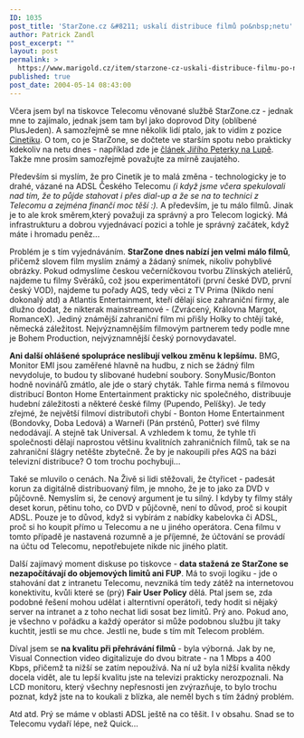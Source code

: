 ```yaml
---
ID: 1035
post_title: 'StarZone.cz &#8211; uskalí distribuce filmů po&nbsp;netu'
author: Patrick Zandl
post_excerpt: ""
layout: post
permalink: >
  https://www.marigold.cz/item/starzone-cz-uskali-distribuce-filmu-po-netu
published: true
post_date: 2004-05-14 08:43:00
---
```

<P>Včera jsem byl na tiskovce Telecomu věnované službě StarZone.cz - jednak mne to zajímalo, jednak jsem tam byl jako doprovod Dity (oblíbené PlusJeden). A samozřejmě se mne několik lidí ptalo, jak to vidím z pozice <A href="http://www.cinetik.cz/" target=_blank>Cinetiku</A>. O tom, co je StarZone, se dočtete ve starším spotu nebo prakticky kdekoliv na netu dnes - například zde je <A href="http://www.lupa.cz/clanek.php3?show=3376" target=_blank>článek Jiřího Peterky na Lupě</A>. Takže mne prosím samozřejmě považujte za mírně zaujatého. </P>
<P>Především si myslím, že pro Cinetik je to malá změna - technologicky je to drahé, vázané na ADSL Českého Telecomu <EM>(i když jsme včera spekulovali nad tím, že to půjde stahovat i přes dial-up a že se na to technici z Telecomu a zejména finančí moc těší :).</EM> A především, je tu málo filmů. Jinak je to ale krok směrem,který považuji za správný a pro Telecom logický. Má infrastrukturu a dobrou vyjednávací pozici a tohle je správný začátek, když máte i&#160;hromadu peněz... &#160;</P>
<P>Problém je s tím vyjednáváním. <STRONG>StarZone dnes nabízí jen velmi málo filmů</STRONG>, přičemž slovem film myslím známý a žádaný snímek, nikoliv pohyblivé obrázky. Pokud odmyslíme českou večerníčkovou tvorbu Zlínských ateliérů, najdeme tu filmy Svěráků, což jsou experimentátoři (první české DVD, první český VOD), najdeme tu pořady AQS, tedy věci z TV Prima (Nikdo není dokonalý atd) a Atlantis Entertainment, kteří dělají sice zahraniční firmy, ale dlužno dodat, že nikterak mainstreamové -&#160;(Zvrácený, Královna Margot, RomanceX). Jediný známější zahraniční film mi přišly Holky to chtějí také, německá záležitost. Nejvýznamnějším filmovým partnerem tedy podle mne je Bohem Production, nejvýznamnější český pornovydavatel. </P>
<P><STRONG>Ani další ohlášené spolupráce neslibují velkou změnu k lepšímu.</STRONG> BMG, Monitor EMI jsou zaměřené hlavně na hudbu, z nich se žádný film nevydoluje, to budou ty slibované hudební soubory. SonyMusic/Bonton hodně novinářů zmátlo, ale jde o starý chyták. Tahle firma nemá s filmovou distribucí Bonton Home Entertainment prakticky nic společného, distribuuje hudební záležitosti a některé české filmy (Pupendo, Pelíšky). Je tedy zřejmé, že největší filmoví distributoři chybí - Bonton Home Entertainment (Bondovky, Doba Ledová) a Warneři (Pán prsténů, Potter) své filmy nedodávají. A stejně tak Universal. A vzhledem k tomu, že tyhle tři společnosti dělají naprostou většinu kvalitních zahraničních filmů, tak se na zahraniční šlágry netěšte zbytečně. Že by je nakoupili přes AQS na bázi televizní distribuce? O tom trochu pochybuji... </P>
<P>Také se mluvilo o cenách. Na Živě si lidi stěžovali, že čtyřicet - padesát korun za digitálně distribuovaný film, je mnoho, že je to jako za DVD v půjčovně. Nemyslím si, že cenový argument je tu silný. I kdyby ty filmy stály deset korun, pětinu toho, co DVD v půjčovně, není to důvod, proč si koupit ADSL. Pouze je to důvod, když si vybírám z nabídky kabelovka či ADSL, proč si ho koupit přímo u Telecomu a ne u jiného operátora. Cena filmu v tomto případě je nastavená rozumně&#160;a je příjemné, že účtování se provádí na účtu od Telecomu, nepotřebujete nikde nic jiného platit. </P>
<P>Další zajímavý moment diskuse po tiskovce - <STRONG>data stažená ze StarZone se nezapočítávají do objemových limitů ani FUP</STRONG>. Má to svoji logiku - jde o stahování dat z intranetu Telecomu, nevzniká tím tedy zátěž na internetovou konektivitu, kvůli které se (prý) <STRONG>Fair User Policy</STRONG> dělá. Ptal jsem se, zda podobné řešení mohou udělat i alterntivní operátoři, tedy hodit si nějaký server na intranet a z toho nechat lidi sosat bez limitů. Prý ano. Pokud ano, je všechno v pořádku a každý operátor si může podobnou službu jít taky kuchtit, jestli se mu chce. Jestli ne, bude s tím mít Telecom problém. </P>
<P>Díval jsem se <STRONG>na kvalitu při přehrávání&#160;filmů</STRONG> - byla výborná. Jak by ne, Visual Connection video digitalizuje do dvou bitrate - na 1 Mbps a 400 Kbps, přičemž ta nižší se zatím nepoužívá. Na ní už byla nižší kvalita někdy docela vidět, ale tu lepší kvalitu jste na televizi prakticky nerozpoznali. Na LCD monitoru, který všechny nepřesnosti jen zvýrazňuje, to bylo trochu poznat, když jste na to koukali z blízka, ale neměl bych s tím žádný problém. </P>
<P>Atd atd. Prý se máme v oblasti ADSL ještě na co těšit. I v obsahu. Snad se to Telecomu vydaří lépe, než Quick...</P>